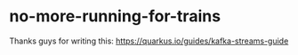 # no-more-running-for-trains

Thanks guys for writing this: https://quarkus.io/guides/kafka-streams-guide
